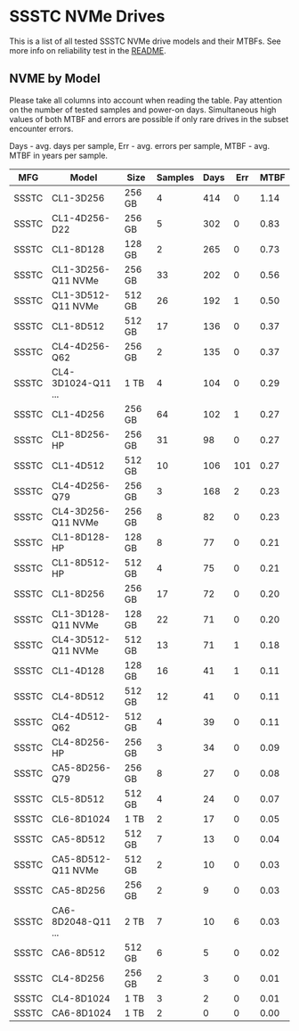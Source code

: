 SSSTC NVMe Drives
=================

This is a list of all tested SSSTC NVMe drive models and their MTBFs. See more
info on reliability test in the [README](https://github.com/linuxhw/SMART).

NVME by Model
------------

Please take all columns into account when reading the table. Pay attention on the
number of tested samples and power-on days. Simultaneous high values of both MTBF
and errors are possible if only rare drives in the subset encounter errors.

Days - avg. days per sample,
Err  - avg. errors per sample,
MTBF - avg. MTBF in years per sample.

| MFG       | Model              | Size   | Samples | Days  | Err   | MTBF |
|-----------|--------------------|--------|---------|-------|-------|------|
| SSSTC     | CL1-3D256          | 256 GB | 4       | 414   | 0     | 1.14   |
| SSSTC     | CL1-4D256-D22      | 256 GB | 5       | 302   | 0     | 0.83   |
| SSSTC     | CL1-8D128          | 128 GB | 2       | 265   | 0     | 0.73   |
| SSSTC     | CL1-3D256-Q11 NVMe | 256 GB | 33      | 202   | 0     | 0.56   |
| SSSTC     | CL1-3D512-Q11 NVMe | 512 GB | 26      | 192   | 1     | 0.50   |
| SSSTC     | CL1-8D512          | 512 GB | 17      | 136   | 0     | 0.37   |
| SSSTC     | CL4-4D256-Q62      | 256 GB | 2       | 135   | 0     | 0.37   |
| SSSTC     | CL4-3D1024-Q11 ... | 1 TB   | 4       | 104   | 0     | 0.29   |
| SSSTC     | CL1-4D256          | 256 GB | 64      | 102   | 1     | 0.27   |
| SSSTC     | CL1-8D256-HP       | 256 GB | 31      | 98    | 0     | 0.27   |
| SSSTC     | CL1-4D512          | 512 GB | 10      | 106   | 101   | 0.27   |
| SSSTC     | CL4-4D256-Q79      | 256 GB | 3       | 168   | 2     | 0.23   |
| SSSTC     | CL4-3D256-Q11 NVMe | 256 GB | 8       | 82    | 0     | 0.23   |
| SSSTC     | CL1-8D128-HP       | 128 GB | 8       | 77    | 0     | 0.21   |
| SSSTC     | CL1-8D512-HP       | 512 GB | 4       | 75    | 0     | 0.21   |
| SSSTC     | CL1-8D256          | 256 GB | 17      | 72    | 0     | 0.20   |
| SSSTC     | CL1-3D128-Q11 NVMe | 128 GB | 22      | 71    | 0     | 0.20   |
| SSSTC     | CL4-3D512-Q11 NVMe | 512 GB | 13      | 71    | 1     | 0.18   |
| SSSTC     | CL1-4D128          | 128 GB | 16      | 41    | 1     | 0.11   |
| SSSTC     | CL4-8D512          | 512 GB | 12      | 41    | 0     | 0.11   |
| SSSTC     | CL4-4D512-Q62      | 512 GB | 4       | 39    | 0     | 0.11   |
| SSSTC     | CL4-8D256-HP       | 256 GB | 3       | 34    | 0     | 0.09   |
| SSSTC     | CA5-8D256-Q79      | 256 GB | 8       | 27    | 0     | 0.08   |
| SSSTC     | CL5-8D512          | 512 GB | 4       | 24    | 0     | 0.07   |
| SSSTC     | CL6-8D1024         | 1 TB   | 2       | 17    | 0     | 0.05   |
| SSSTC     | CA5-8D512          | 512 GB | 7       | 13    | 0     | 0.04   |
| SSSTC     | CA5-8D512-Q11 NVMe | 512 GB | 2       | 10    | 0     | 0.03   |
| SSSTC     | CA5-8D256          | 256 GB | 2       | 9     | 0     | 0.03   |
| SSSTC     | CA6-8D2048-Q11 ... | 2 TB   | 7       | 10    | 6     | 0.03   |
| SSSTC     | CA6-8D512          | 512 GB | 6       | 5     | 0     | 0.02   |
| SSSTC     | CL4-8D256          | 256 GB | 2       | 3     | 0     | 0.01   |
| SSSTC     | CL4-8D1024         | 1 TB   | 3       | 2     | 0     | 0.01   |
| SSSTC     | CA6-8D1024         | 1 TB   | 2       | 0     | 0     | 0.00   |
